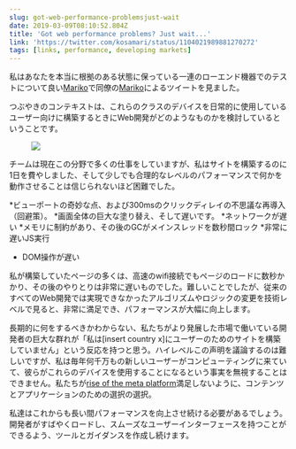 ```yaml
---
slug: got-web-performance-problemsjust-wait
date: 2019-03-09T08:10:52.804Z
title: 'Got web performance problems? Just wait...'
link: 'https://twitter.com/kosamari/status/1104021989881270272'
tags: [links, performance, developing markets]
---
```

私はあなたを本当に根拠のある状態に保っている一連のローエンド機器でのテストについて良い[Mariko](https://twitter.com/kosamari)で同僚の[Mariko](https://twitter.com/kosamari)によるツイートを見ました。

つぶやきのコンテキストは、これらのクラスのデバイスを日常的に使用しているユーザー向けに構築するときにWeb開発がどのようなものかを検討しているということです。

<figure>
  <img src="/images/2019-03-09-got-web-performance-problemsjust-wait.jpeg">
</figure>

チームは現在この分野で多くの仕事をしていますが、私はサイトを構築するのに1日を費やしました、そして少しでも合理的なレベルのパフォーマンスで何かを動作させることは信じられないほど困難でした。

*ビューポートの奇妙な点、および300msのクリックディレイの不思議な再導入（回避策）。
*画面全体の巨大な塗り替え、そして遅いです。
*ネットワークが遅い
*メモリに制約があり、その後のGCがメインスレッドを数秒間ロック
*非常に遅いJS実行
* DOM操作が遅い

私が構築していたページの多くは、高速のwifi接続でもページのロードに数秒かかり、その後のやりとりは非常に遅いものでした。難しいことでしたが、従来のすべてのWeb開発では実現できなかったアルゴリズムやロジックの変更を技術レベルで見ると、非常に満足でき、パフォーマンスが大幅に向上します。

長期的に何をするべきかわからない、私たちがより発展した市場で働いている開発者の巨大な群れが「私は[insert country x]にユーザーのためのサイトを構築していません」という反応を持つと思う。ハイレベルこの声明を議論するのは難しいですが、私は毎年何千万もの新しいユーザーがコンピューティングに来ていて、彼らがこれらのデバイスを使用することになるという事実を無視することはできません。私たちが[rise of the meta platform](https://paul.kinlan.me/rise-of-the-meta-platforms/)満足しないように、コンテンツとアプリケーションのための選択の選択。

私達はこれからも長い間パフォーマンスを向上させ続ける必要があるでしょう。開発者がすばやくロードし、スムーズなユーザーインターフェースを持つことができるよう、ツールとガイダンスを作成し続けます。
